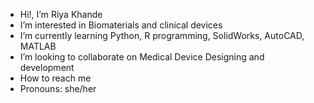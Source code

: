 - Hi!, I’m Riya Khande
- I’m interested in Biomaterials and clinical devices 
- I’m currently learning Python, R programming, SolidWorks, AutoCAD, MATLAB
- I’m looking to collaborate on Medical Device Designing and development 
- How to reach me 
- Pronouns: she/her
  
<!---
RiyaK0725/RiyaK0725 is a ✨ special ✨ repository because its `README.md` (this file) appears on your GitHub profile.
You can click the Preview link to take a look at your changes.
--->
